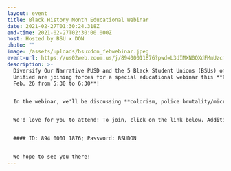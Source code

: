 ```yaml
---
layout: event
title: Black History Month Educational Webinar
date: 2021-02-27T01:30:24.318Z
end-time: 2021-02-27T02:30:00.000Z
host: Hosted by BSU x DON
photo: ""
image: /assets/uploads/bsuxdon_febwebinar.jpeg
event-url: https://us02web.zoom.us/j/89400011876?pwd=L3dIMXN0QXdFMmUzcm15K1FhTGlMdz09
description: >-
  Diversify Our Narrative PUSD and the 5 Black Student Unions (BSUs) of Poway
  Unified are joining forces for a special educational webinar this **Friday,
  Feb. 26 from 5:30 to 6:30**!


  In the webinar, we'll be discussing **colorism, police brutality/microagressions, "ghetto" associations/stereotypes, performative activism, and African-American Vernacular English (AAVE)**.


  We'd love for you to attend! To join, click on the link below. Additionally, below are details to join the Zoom call:


  #### ID: 894 0001 1876; Password: BSUDON


  We hope to see you there!
---
```

